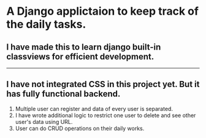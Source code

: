 # A Django applictaion to keep track of the daily tasks. 
## I have made this to learn django built-in classviews for efficient development.

<hr>

## I have not integrated CSS in this project yet. But it has fully functional backend.
1. Multiple user can register and data of every user is separated.
2. I have wrote additional logic to restrict one user to delete and see other user's data using URL.
3. User can do CRUD operations on their daily works.
